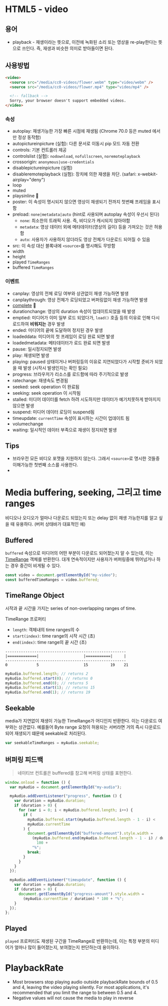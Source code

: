 # HTML5 - video

## 용어

- playback - 재생이라는 뜻으로, 이전에 녹화된 소리 또는 영상을 re-play한다는 뜻으로 쓰인다. 즉, 재생과 비슷한 의미로 받아들이면 된다.

## 사용방법

```html
<video>
  <source src="/media/cc0-videos/flower.webm" type="video/webm" />
  <source src="/media/cc0-videos/flower.mp4" type="video/mp4" />

  <!-- fallback -->
  Sorry, your browser doesn't support embedded videos.
</video>
```

### 속성

- autoplay: 재생가능한 가장 빠른 시점에 재생됨 (Chrome 70.0 등은 muted 에서만 정상 동작함)
- autopictureinpicture (실험): 다른 문서로 이동시 pip 모드 자동 전환
- controls: 기본 컨트롤러 제공
- controlslist (실험): `nodownload`, `nofullscreen`, `noremoteplayback`
- crossorigin: `anonymous|use-credentials`
- disablepictureinpicture (실험)
- disableremoteplayback (실험): 장치에 의한 재생을 차단. (safari: x-webkit-airplay="deny")
- loop
- muted
- playsinline 🤢
- poster: 이 속성이 명시되지 않으면 영상이 재생되기 전까지 첫번째 프레임을 표시함
- preload: `none|metadata|auto` (hint로 사용되며 autoplay 속성이 우선시 된다)
  - `none`: 최소한의 트래픽 사용. 즉, 비디오가 캐시되지 않아야함
  - `metadata`: 영상 데이터 외에 메타데이터(영상의 길이) 등을 가져오는 것은 허용함
  - `auto`: 사용자가 사용하지 않더라도 영상 전체가 다운로드 되어질 수 있음
- src: 이 속성 대신 블록내에 `<source>`를 명시해도 무방함
- width
- height
- played `TimeRanges`
- buffered `TimeRanges`

### 이벤트

- canplay: 영상의 전체 로딩 여부와 상관없이 재생 가능하면 발생
- canplaythrough: 영상 전체가 로딩되었고 버퍼링없이 재생 가능하면 발생
- [complete](https://developer.mozilla.org/en-US/docs/Web/API/OfflineAudioContext/complete_event) 🤢
- durationchange: 영상의 duration 속성이 업데이트되었을 때 발생
- emptied: 미디어가 이미 일부 로드 되었다가, `load()` 호출 등의 이유로 인해 다시 로드하여 **비워지는** 경우 발생
- ended: 미디어의 끝에 도달하여 정지된 경우 발생
- loadeddata: 미디어의 첫 프레임이 로딩 완료 되면 발생
- loadedmetadata: 메타데이터가 로드 완료 되면 발생
- pause: 일시정지되면 발생
- play: 재생되면 발생
- playing: paused 상태이거나 버퍼링등의 이유로 지연되었다가 시작할 준비가 되었을 때 발생 (시작시 발생인지는 확인 필요)
- progress: 브라우저가 리소스를 로드함에 따라 주기적으로 발생
- ratechange: 재생속도 변경됨
- seeked: seek operation 이 완료됨
- seeking: seek operation 이 시작됨
- stalled: 미디어 데이터를 fetch 하려 시도하지만 데이터가 예기치못하게 받아지지 않으면 발생
- suspend: 미디어 데이터 로딩이 suspend됨
- timeupdate: `currentTime` 속성이 표시하는 시간이 업데이트 됨
- volumechange
- waiting: 일시적인 데이터 부족으로 재생이 정지되면 발생

## Tips

- 브라우전 모든 비디오 포맷을 지원하지 않는다. 그래서 `<source>`로 명시한 것들중 이해가능한 첫번째 소스를 사용한다.
-

# Media buffering, seeking, 그리고 time ranges

비디오나 오디오가 얼마나 다운로드 되었는지 또는 delay 없이 재생 가능한지를 알고 싶을 때 유용하다. (버퍼 상태바가 대표적인 예)

## Buffered

`buffered` 속성으로 미디어의 어떤 부분이 다운로드 되어졌는지 알 수 있는데, 이는 [TimeRange](https://developer.mozilla.org/en-US/docs/Web/API/TimeRanges) 객체를 반환한다. 대개 연속적이지만 사용자가 버퍼링중에 뛰어넘거나 하는 경우 중간이 비게될 수 있다.

```js
const video = document.getElementById("my-video");
const bufferedTimeRanges = video.buffered;
```

## TimeRange Object

시작과 끝 시간을 가지는 series of non-overlapping ranges of time.

TimeRange 프로퍼티

- `length`: 객체내의 time ranges의 수
- `start(index)`: time range의 시작 시간 (초)
- `end(index)`: time range의 끝 시간 (초)

```text
------------------------------------------------------
|=============|                    |===========|     |
------------------------------------------------------
0             5                    15          19    21
```

```js
myAudio.buffered.length; // returns 2
myAudio.buffered.start(0); // returns 0
myAudio.buffered.end(0); // returns 5
myAudio.buffered.start(1); // returns 15
myAudio.buffered.end(1); // returns 19
```

## Seekable

media가 지연없이 재생이 가능한 TimeRange가 어디인지 반환한다. 이는 다운로드 여부와는 상관없다. 예를들어 Byte range 요청이 허용되는 서버라면 거의 즉시 다운로드되어 재생되기 떄문에 seekable로 처리된다.

```js
var seekableTimeRanges = myAudio.seekable;
```

## 버퍼링 피드백

> 네이티브 컨트롤은 buffered를 참고해 버퍼링 상태를 표현한다.

```js
window.onload = function () {
  var myAudio = document.getElementById("my-audio");

  myAudio.addEventListener("progress", function () {
    var duration = myAudio.duration;
    if (duration > 0) {
      for (var i = 0; i < myAudio.buffered.length; i++) {
        if (
          myAudio.buffered.start(myAudio.buffered.length - 1 - i) <
          myAudio.currentTime
        ) {
          document.getElementById("buffered-amount").style.width =
            (myAudio.buffered.end(myAudio.buffered.length - 1 - i) / duration) *
              100 +
            "%";
          break;
        }
      }
    }
  });

  myAudio.addEventListener("timeupdate", function () {
    var duration = myAudio.duration;
    if (duration > 0) {
      document.getElementById("progress-amount").style.width =
        (myAudio.currentTime / duration) * 100 + "%";
    }
  });
};
```

## Played

`played` 프로퍼티도 재생된 구간을 TimeRange로 반환하는데, 이는 특정 부분의 미디어가 얼마나 많이 들어졌는지, 보여졌는지 판단하는데 용이하다.

# PlaybackRate

- Most browsers stop playing audio outside playbackRate bounds of 0.5 and 4, leaving the video playing silently. For most applications, it's recommended that you limit the range to between 0.5 and 4.
- Negative values will not cause the media to play in reverse
